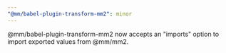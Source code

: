 ```yaml
---
"@mm/babel-plugin-transform-mm2": minor
---
```


@mm/babel-plugin-transform-mm2 now accepts an "imports" option to import exported values from @mm/mm2.
